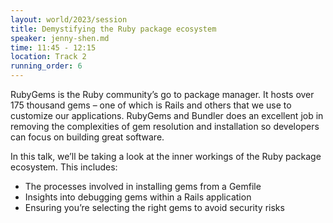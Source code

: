 ```yaml
---
layout: world/2023/session
title: Demystifying the Ruby package ecosystem
speaker: jenny-shen.md
time: 11:45 - 12:15
location: Track 2
running_order: 6
---
```


RubyGems is the Ruby community’s go to package manager. It hosts over 175 thousand gems – one of which is Rails and others that we use to customize our applications. RubyGems and Bundler does an excellent job in removing the complexities of gem resolution and installation so developers can focus on building great software.

In this talk, we’ll be taking a look at the inner workings of the Ruby package ecosystem. This includes:

- The processes involved in installing gems from a Gemfile
- Insights into debugging gems within a Rails application
- Ensuring you’re selecting the right gems to avoid security risks
